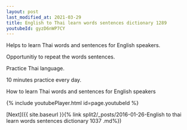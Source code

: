 ```yaml
---
layout: post
last_modified_at: 2021-03-29
title: English to Thai learn words sentences dictionary 1289 
youtubeId: gyzD6nWP7CY
---
```

 
 
Helps to learn Thai words and sentences for English speakers.

Opportunitiy to repeat the words sentences. 

Practice Thai language. 
 
10 minutes practice every day. 
 
How to learn Thai words and sentences for English speakers 
 
{% include youtubePlayer.html id=page.youtubeId %}
 
 
[Next]({{ site.baseurl }}{% link  split2/_posts/2016-01-26-English to thai learn words sentences dictionary 1037 .md%})
 
